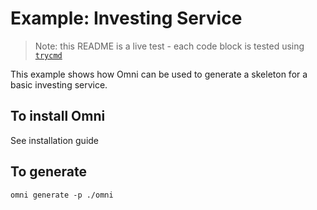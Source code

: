 # Example: Investing Service

> Note: this README is a live test - each code block is tested using [`trycmd`](https://docs.rs/trycmd/latest/trycmd/index.html)

This example shows how Omni can be used to generate a skeleton for a basic investing service.

## To install Omni
See installation guide

## To generate

```console
omni generate -p ./omni
```
